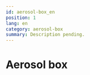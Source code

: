 ```yaml
---
id: aerosol-box_en
position: 1
lang: en
category: aerosol-box
summary: Description pending.
---
```


# Aerosol box
